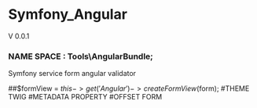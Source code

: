 # Symfony_Angular
 V 0.0.1

### NAME SPACE :   Tools\AngularBundle;
Symfony service form angular validator 

##$formView = $this->get('Angular')->createFormView($form);
#THEME TWIG
#METADATA PROPERTY
#OFFSET FORM 

